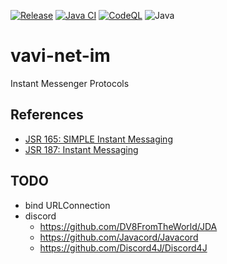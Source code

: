 [![Release](https://jitpack.io/v/umjammer/vavi-net-im.svg)](https://jitpack.io/#umjammer/vavi-net-im)
[![Java CI](https://github.com/umjammer/vavi-net-im/actions/workflows/maven.yml/badge.svg)](https://github.com/umjammer/vavi-net-im/actions/workflows/maven.yml)
[![CodeQL](https://github.com/umjammer/vavi-net-im/actions/workflows/codeql.yml/badge.svg)](https://github.com/umjammer/vavi-net-im/actions/workflows/codeql-analysis.yml)
![Java](https://img.shields.io/badge/Java-8-b07219)

# vavi-net-im

Instant Messenger Protocols

## References

 * [JSR 165: SIMPLE Instant Messaging](https://jcp.org/en/jsr/detail?id=165)
 * [JSR 187: Instant Messaging](https://jcp.org/en/jsr/detail?id=187)

## TODO

 * bind URLConnection
 * discord
   * https://github.com/DV8FromTheWorld/JDA
   * https://github.com/Javacord/Javacord
   * https://github.com/Discord4J/Discord4J
